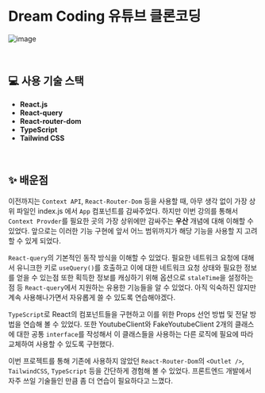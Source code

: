 # Dream Coding 유튜브 클론코딩

![image](https://user-images.githubusercontent.com/65377787/219960460-ea385b16-4410-4434-b50c-efba111bb9b9.png)


<br>

## 💻 사용 기술 스택

- **React.js**
- **React-query**
- **React-router-dom**
- **TypeScript**
- **Tailwind CSS**

<br>

## ✨ 배운점
이전까지는 `Context API`, `React-Router-Dom` 등을 사용할 때, 아무 생각 없이 가장 상위 파일인 index.js 에서 `App` 컴포넌트를 감싸주었다. 하지만 이번 강의를 통해서 `Context Provder`를 필요한 곳의 가장 상위에만 감싸주는 **우산** 개념에 대해 이해할 수 있었다. 앞으로는 이러한 기능 구현에 앞서 어느 범위까지가 해당 기능을 사용할 지 고려할 수 있게 되었다.

`React-query`의 기본적인 동작 방식을 이해할 수 있었다. 필요한 네트워크 요청에 대해서 유니크한 키로 `useQuery()`를 호출하고 이에 대한 네트워크 요청 상태와 필요한 정보를 얻을 수 있는점 또한 획득한 정보를 캐싱하기 위해 옵션으로 `staleTime`을 설정하는 점 등 `React-query`에서 지원하는 유용한 기능들을 알 수 있었다. 아직 익숙하진 않지만 계속 사용해나가면서 자유롭게 쓸 수 있도록 연습해야겠다.

`TypeScript`로 React의 컴포넌트들을 구현하고 이를 위한 Props 선언 방법 및 전달 방법을 연습해 볼 수 있었다. 또한 YoutubeClient와 FakeYoutubeClient 2개의 클래스에 대한 공통 `interface`를 작성해서 이 클래스들을 사용하는 다른 로직에 필요에 따라 교체하여 사용할 수 있도록 구현했다.

이번 프로젝트를 통해 기존에 사용하지 않았던 `React-Router-Dom`의 `<Outlet />`, `TailwindCSS`, `TypeScript` 등을 간단하게 경험해 볼 수 있었다. 프론트엔드 개발에서 자주 쓰일 기술들인 만큼 좀 더 연습이 필요하다고 느꼈다.
